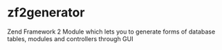 zf2generator
============

Zend Framework 2 Module which lets you to generate forms of database tables, modules and controllers through GUI
